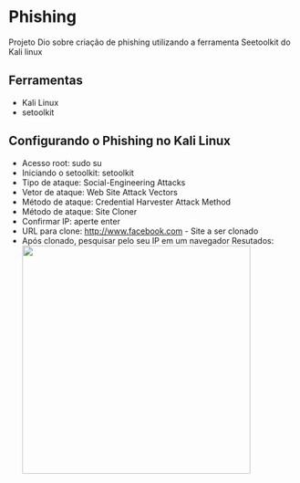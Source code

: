 # Phishing 
Projeto Dio sobre criação de phishing utilizando a ferramenta Seetoolkit do Kali linux


## Ferramentas
- Kali Linux
- setoolkit
## Configurando o Phishing no Kali Linux
- Acesso root: sudo su
- Iniciando o setoolkit: setoolkit
- Tipo de ataque: Social-Engineering Attacks
- Vetor de ataque: Web Site Attack Vectors
- Método de ataque: Credential Harvester Attack Method 
- Método de ataque: Site Cloner
- Confirmar IP: aperte enter 
- URL para clone: http://www.facebook.com -  Site a ser clonado
- Após clonado, pesquisar pelo seu IP em um navegador
Resutados:
<img 
    src="Projeto Ebook/ImagemIA.jpeg"
    width="400"  
/>
